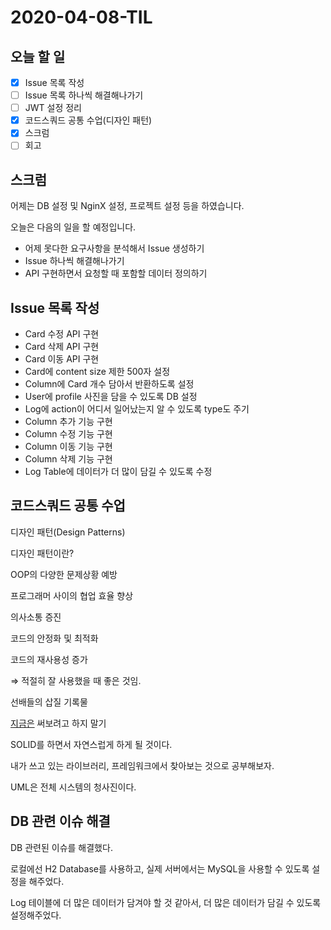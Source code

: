 # 2020-04-08-TIL

## 오늘 할 일

- [x] Issue 목록 작성
- [ ] Issue 목록 하나씩 해결해나가기
- [ ] JWT 설정 정리
- [x] 코드스쿼드 공통 수업(디자인 패턴)
- [x] 스크럼
- [ ] 회고

## 스크럼

어제는 DB 설정 및 NginX 설정, 프로젝트 설정 등을 하였습니다.

오늘은 다음의 일을 할 예정입니다.

- 어제 못다한 요구사항을 분석해서 Issue 생성하기
- Issue 하나씩 해결해나가기
- API 구현하면서 요청할 때 포함할 데이터 정의하기

## Issue 목록 작성

- Card 수정 API 구현
- Card 삭제 API 구현
- Card 이동 API 구현
- Card에 content size 제한 500자 설정
- Column에 Card 개수 담아서 반환하도록 설정
- User에 profile 사진을 담을 수 있도록 DB 설정
- Log에 action이 어디서 일어났는지 알 수 있도록 type도 주기
- Column 추가 기능 구현
- Column 수정 기능 구현
- Column 이동 기능 구현
- Column 삭제 기능 구현
- Log Table에 데이터가 더 많이 담길 수 있도록 수정

## 코드스쿼드 공통 수업

디자인 패턴(Design Patterns)

디자인 패턴이란?

OOP의 다양한 문제상황 예방

프로그래머 사이의 협업 효율 향상

의사소통 증진

코드의 안정화 및 최적화

코드의 재사용성 증가

⇒ 적절히 잘 사용했을 때 좋은 것임.

선배들의 삽질 기록물

<u>지금은</u> 써보려고 하지 말기

SOLID를 하면서 자연스럽게 하게 될 것이다.

내가 쓰고 있는 라이브러리, 프레임워크에서 찾아보는 것으로 공부해보자.

UML은 전체 시스템의 청사진이다.

## DB 관련 이슈 해결

DB 관련된 이슈를 해결했다.

로컬에선 H2 Database를 사용하고, 실제 서버에서는 MySQL을 사용할 수 있도록 설정을 해주었다.

Log 테이블에 더 많은 데이터가 담겨야 할 것 같아서, 더 많은 데이터가 담길 수 있도록 설정해주었다.

